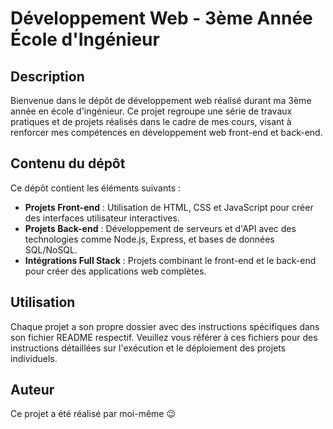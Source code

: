 # Développement Web - 3ème Année École d'Ingénieur

## Description

Bienvenue dans le dépôt de développement web réalisé durant ma 3ème année en école d'ingénieur. Ce projet regroupe une série de travaux pratiques et de projets réalisés dans le cadre de mes cours, visant à renforcer mes compétences en développement web front-end et back-end.

## Contenu du dépôt

Ce dépôt contient les éléments suivants :

- **Projets Front-end** : Utilisation de HTML, CSS et JavaScript pour créer des interfaces utilisateur interactives.
- **Projets Back-end** : Développement de serveurs et d'API avec des technologies comme Node.js, Express, et bases de données SQL/NoSQL.
- **Intégrations Full Stack** : Projets combinant le front-end et le back-end pour créer des applications web complètes.

## Utilisation

Chaque projet a son propre dossier avec des instructions spécifiques dans son fichier README respectif. Veuillez vous référer à ces fichiers pour des instructions détaillées sur l'exécution et le déploiement des projets individuels.

## Auteur

Ce projet a été réalisé par moi-même 😉
